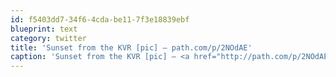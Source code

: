 ```yaml
---
id: f5403dd7-34f6-4cda-be11-7f3e18839ebf
blueprint: text
category: twitter
title: 'Sunset from the KVR [pic] — path.com/p/2NOdAE'
caption: 'Sunset from the KVR [pic] — <a href="http://path.com/p/2NOdAE" title="http://path.com/p/2NOdAE" class="link link_untco">path.com/p/2NOdAE</a>'
---
```

